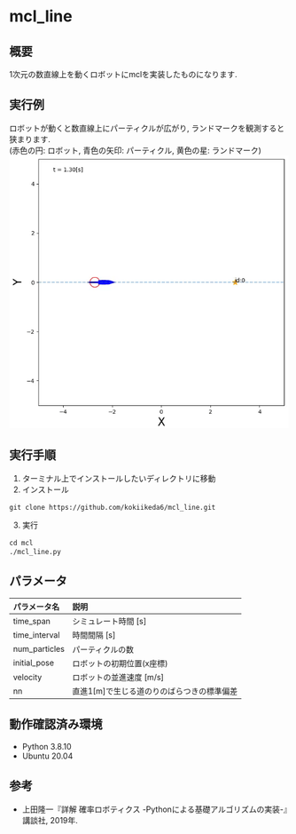 # mcl_line
## 概要
1次元の数直線上を動くロボットにmclを実装したものになります.

## 実行例
ロボットが動くと数直線上にパーティクルが広がり, ランドマークを観測すると狭まります. \
(赤色の円: ロボット, 青色の矢印: パーティクル, 黄色の星: ランドマーク)
<img src="resource/mcl_demo.gif">

## 実行手順
1) ターミナル上でインストールしたいディレクトリに移動
2) インストール
```
git clone https://github.com/kokiikeda6/mcl_line.git
```
3) 実行
```
cd mcl
./mcl_line.py
```
## パラメータ
|パラメータ名|説明|
|:---|:---|
|time_span|シミュレート時間 [s]|
|time_interval|時間間隔 [s]|
|num_particles|パーティクルの数|
|initial_pose|ロボットの初期位置(x座標)|
|velocity|ロボットの並進速度 [m/s]|
|nn|直進1[m]で生じる道のりのばらつきの標準偏差|

## 動作確認済み環境
* Python 3.8.10
* Ubuntu 20.04

## 参考
* 上田隆一『詳解 確率ロボティクス -Pythonによる基礎アルゴリズムの実装-』講談社, 2019年.